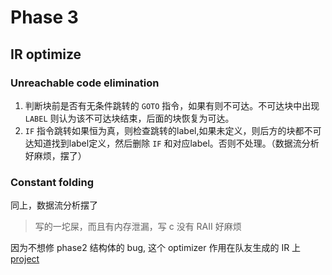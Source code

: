 # Phase 3

## IR optimize

### Unreachable code elimination

1. 判断块前是否有无条件跳转的 `GOTO` 指令，如果有则不可达。不可达块中出现 `LABEL` 则认为该不可达块结束，后面的块恢复为可达。
2. `IF` 指令跳转如果恒为真，则检查跳转的label,如果未定义，则后方的块都不可达知道找到label定义，然后删除 `IF` 和对应label。否则不处理。（数据流分析好麻烦，摆了）

### Constant folding

同上，数据流分析摆了

>写的一坨屎，而且有内存泄漏，写 c 没有 RAII 好麻烦

因为不想修 phase2 结构体的 bug, 这个 optimizer 作用在队友生成的 IR 上 [project](https://github.com/KAOZUOI/SPL_Compiler)


